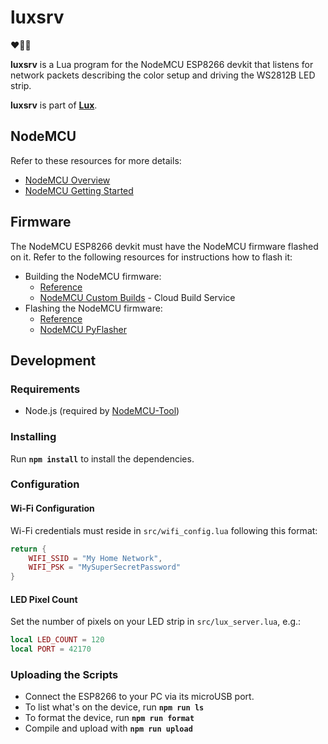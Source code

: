 # luxsrv
❤️💚💙

**luxsrv** is a Lua program for the NodeMCU ESP8266 devkit that listens for 
network packets describing the color setup and driving the WS2812B LED strip.

**luxsrv** is part of **[Lux](https://github.com/ivkos/lux)**.

## NodeMCU
Refer to these resources for more details:
* [NodeMCU Overview](https://nodemcu.readthedocs.io/en/master/)
* [NodeMCU Getting Started](https://nodemcu.readthedocs.io/en/master/getting-started/)

## Firmware
The NodeMCU ESP8266 devkit must have the NodeMCU firmware flashed on it. 
Refer to the following resources for instructions how to flash it:

* Building the NodeMCU firmware:
  - [Reference](https://nodemcu.readthedocs.io/en/master/build/)
  - [NodeMCU Custom Builds](https://nodemcu-build.com/) - Cloud Build Service
* Flashing the NodeMCU firmware:
  - [Reference](https://nodemcu.readthedocs.io/en/master/flash/)
  - [NodeMCU PyFlasher](https://github.com/marcelstoer/nodemcu-pyflasher)

## Development

### Requirements
* Node.js (required by [NodeMCU-Tool](https://github.com/andidittrich/NodeMCU-Tool))

### Installing
Run **`npm install`** to install the dependencies.

### Configuration
#### Wi-Fi Configuration
Wi-Fi credentials must reside in `src/wifi_config.lua` following this format:
```lua
return {
    WIFI_SSID = "My Home Network",
    WIFI_PSK = "MySuperSecretPassword"
}
```

#### LED Pixel Count
Set the number of pixels on your LED strip in `src/lux_server.lua`, e.g.:
```lua
local LED_COUNT = 120
local PORT = 42170
```

### Uploading the Scripts
- Connect the ESP8266 to your PC via its microUSB port.
- To list what's on the device, run **`npm run ls`**
- To format the device, run **`npm run format`**
- Compile and upload with **`npm run upload`**
